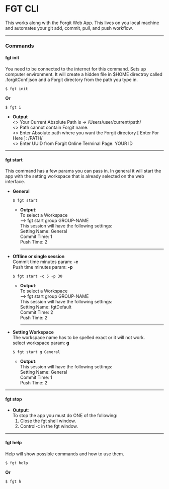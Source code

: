 # FGT CLI
This works along with the Forgit Web App. This lives on you local machine and automates your git add, commit, pull, and push workflow.
***

### Commands

#### fgt init
You need to be connected to the internet for this command. Sets up computer environment. It will create a hidden file in $HOME directroy called .forgitConf.json and a Forgit directory from the path you type in.

```
$ fgt init
```
**Or**
```
$ fgt i
```  
* **Output**  
    <> Your Current Absolute Path is -> /Users/user/current/path/  
    <>  Path cannot contain Forgit name.  
    <> Enter Absolute path where you want the Forgit directory [ Enter For Here ]: /PATH/  
    <> Enter UUID from Forgit Online Terminal Page: YOUR ID

___

#### fgt start
This command has a few params you can pass in. In general it will start the app with the setting workspace that is already selected on the web interface.  
   * **General**  
        ```
        $ fgt start
        ```
        * **Output**:  
            To select a Workspace  
            -->  fgt start group GROUP-NAME  
            This session will have the following settings:  
            Setting Name:  General  
            Commit Time:  1  
            Push Time:  2  
            ___
  *  **Offline or single session**  
    Commit time minutes param: **-c**  
    Push time minutes param: **-p**
        ```
        $ fgt start -c 5 -p 30
        ```
        * **Output**:  
            To select a Workspace  
            -->  fgt start group GROUP-NAME  
            This session will have the following settings:  
            Setting Name:  fgtDefault  
            Commit Time:  2  
            Push Time:  2
            ___
  * **Setting Workspace**  
    The workspace name has to be spelled exact or it will not work.  
    select workspace param: **g**  

    ```
    $ fgt start g General
    ```  

    * **Output**:  
        This session will have the following settings:  
        Setting Name:  General  
        Commit Time:  1  
        Push Time:  2

___

#### fgt stop  

 * **Output**:   
    To stop the app you must do ONE of the following:  
	1. Close the fgt shell window.  
	2. Control-c in the fgt window.   
___

#### fgt help
Help will show possible commands and how to use them.  
```
$ fgt help
```
**Or**
```
$ fgt h
```
